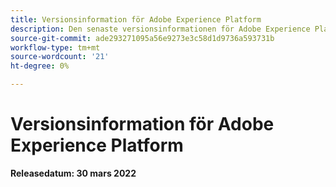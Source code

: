 ```yaml
---
title: Versionsinformation för Adobe Experience Platform
description: Den senaste versionsinformationen för Adobe Experience Platform.
source-git-commit: ade293271095a56e9273e3c58d1d9736a593731b
workflow-type: tm+mt
source-wordcount: '21'
ht-degree: 0%

---
```


# Versionsinformation för Adobe Experience Platform

**Releasedatum: 30 mars 2022**